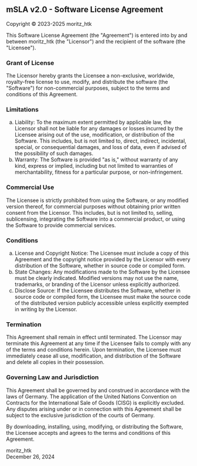 ## mSLA v2.0 - Software License Agreement

Copyright © 2023-2025 moritz_htk

This Software License Agreement (the "Agreement") is entered into by and between moritz_htk (the "Licensor") and the recipient of the software (the "Licensee").

### Grant of License
The Licensor hereby grants the Licensee a non-exclusive, worldwide, royalty-free license to use, modify, and distribute the software (the "Software") for non-commercial purposes, subject to the terms and conditions of this Agreement.

### Limitations
<ol type="a">
    <li>Liability: To the maximum extent permitted by applicable law, the Licensor shall not be liable for any damages or losses incurred by the Licensee arising out of the use, modification, or distribution of the Software. This includes, but is not limited to, direct, indirect, incidental, special, or consequential damages, and loss of data, even if advised of the possibility of such damages.</li>
    <li>Warranty: The Software is provided "as is," without warranty of any kind, express or implied, including but not limited to warranties of merchantability, fitness for a particular purpose, or non-infringement.</li>
</ol>

### Commercial Use
The Licensee is strictly prohibited from using the Software, or any modified version thereof, for commercial purposes without obtaining prior written consent from the Licensor. This includes, but is not limited to, selling, sublicensing, integrating the Software into a commercial product, or using the Software to provide commercial services.

### Conditions
<ol type="a">
    <li>License and Copyright Notice: The Licensee must include a copy of this Agreement and the copyright notice provided by the Licensor with every distribution of the Software, whether in source code or compiled form.</li>
    <li>State Changes: Any modifications made to the Software by the Licensee must be clearly indicated. Modified versions may not use the name, trademarks, or branding of the Licensor unless explicitly authorized.</li>
    <li>Disclose Source: If the Licensee distributes the Software, whether in source code or compiled form, the Licensee must make the source code of the distributed version publicly accessible unless explicitly exempted in writing by the Licensor.</li>
</ol>

### Termination
This Agreement shall remain in effect until terminated. The Licensor may terminate this Agreement at any time if the Licensee fails to comply with any of the terms and conditions herein. Upon termination, the Licensee must immediately cease all use, modification, and distribution of the Software and delete all copies in their possession.

### Governing Law and Jurisdiction
This Agreement shall be governed by and construed in accordance with the laws of Germany. The application of the United Nations Convention on Contracts for the International Sale of Goods (CISG) is explicitly excluded. Any disputes arising under or in connection with this Agreement shall be subject to the exclusive jurisdiction of the courts of Germany.

By downloading, installing, using, modifying, or distributing the Software, the Licensee accepts and agrees to the terms and conditions of this Agreement.

moritz_htk<br>December 26, 2024